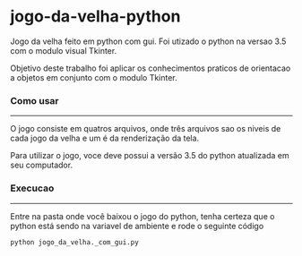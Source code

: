 # jogo-da-velha-python

Jogo da velha feito em python com gui. Foi utizado o python na versao 3.5 com o modulo visual Tkinter.

Objetivo deste trabalho foi aplicar os conhecimentos praticos de orientacao a objetos em conjunto com o modulo Tkinter.

### Como usar
-------------

O jogo consiste em quatros arquivos, onde três arquivos sao os niveis de cada jogo da velha e um é da renderização da tela.

Para utilizar o jogo, voce deve possui a versão 3.5 do python atualizada em seu computador. 

### Execucao
-------------

Entre na pasta onde você baixou o jogo do python, tenha certeza que o python está sendo na variavel de ambiente e rode o seguinte código

`python jogo_da_velha._com_gui.py`
